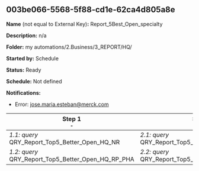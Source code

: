 ## 003be066-5568-5f88-cd1e-62ca4d805a8e

**Name** (not equal to External Key)**:** Report_5Best_Open_specialty

**Description:** n/a

**Folder:** my automations/2.Business/3_REPORT/HQ/

**Started by:** Schedule

**Status:** Ready

**Schedule:** Not defined

**Notifications:**

* Error: jose.maria.esteban@merck.com

| Step 1<br>_<small>-</small>_ | Step 2<br>_<small>-</small>_ |
| --- | --- |
| _1.1: query_<br>QRY_Report_Top5_Better_Open_HQ_NR | _2.1: query_<br>QRY_Report_Top5_Better_Open_HQ_PHAHP |
| _1.2: query_<br>QRY_Report_Top5_Better_Open_HQ_RP_PHA | _2.2: query_<br>QRY_Report_Top5_Better_Open_HQ_PIN |
